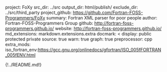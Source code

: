 project: FoXy
src_dir: ../src
output_dir: html/publish/
exclude_dir: ../src/third_party
project_github: https://github.com/Fortran-FOSS-Programmers/FoXy
summary: Fortran XML parser for poor people
author: Fortran-FOSS-Programmers Group
github: http://fortran-foss-programmers.github.io/
website: http://fortran-foss-programmers.github.io/
md_extensions: markdown.extensions.extra
docmark: <
display: public
         protected
         private
source: true
warn: true
graph: true
preprocessor: cpp
extra_mods: iso_fortran_env:https://gcc.gnu.org/onlinedocs/gfortran/ISO_005fFORTRAN_005fENV.html

{!../README.md!}
